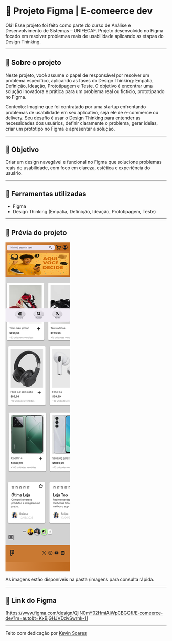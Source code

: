 # 📁 Projeto Figma | E-comeerce dev

Olá! Esse projeto foi feito como parte do curso de Análise e Desenvolvimento de Sistemas – UNIFECAF.
Projeto desenvolvido no Figma focado em resolver problemas reais de usabilidade aplicando as etapas do Design Thinking.

---

## 📌 Sobre o projeto

Neste projeto, você assume o papel de responsável por resolver um problema específico, aplicando as fases do Design Thinking: Empatia, Definição, Ideação, Prototipagem e Teste. O objetivo é encontrar uma solução inovadora e prática para um problema real ou fictício, prototipando no Figma.

Contexto:
Imagine que foi contratado por uma startup enfrentando problemas de usabilidade em seu aplicativo, seja ele de e-commerce ou delivery. Seu desafio é usar o Design Thinking para entender as necessidades dos usuários, definir claramente o problema, gerar ideias, criar um protótipo no Figma e apresentar a solução.

---

## 🎯 Objetivo

Criar um design navegável e funcional no Figma que solucione problemas reais de usabilidade, com foco em clareza, estética e experiência do usuário.

---

## 🚀 Ferramentas utilizadas

- Figma  
- Design Thinking (Empatia, Definição, Ideação, Prototipagem, Teste)  

---

## 📸 Prévia do projeto

![Tela_inicial](imagens/Tela_inicial.png)

As imagens estão disponíveis na pasta /imagens para consulta rápida.

---

## 🔗 Link do Figma

[https://www.figma.com/design/QjiN0mY02HmiAiWpCBGGfI/E-comeerce-dev?m=auto&t=KxBjGHJVDdvSwrnk-1]

---

Feito com dedicação por [Kevin Soares](https://github.com/KevinSoaresFC)
